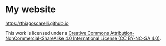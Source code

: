 # My website

https://thiagoscarelli.github.io

This work is licensed under a
[Creative Commons Attribution-NonCommercial-ShareAlike 4.0 International License (CC BY-NC-SA 4.0)][cc-by-nc-sa].

[cc-by-nc-sa]: http://creativecommons.org/licenses/by-nc-sa/4.0/
